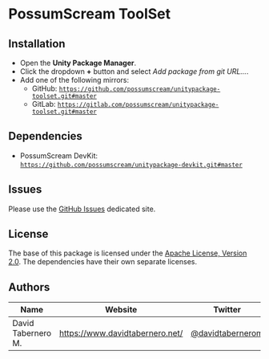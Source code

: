 

# PossumScream ToolSet

## Installation

- Open the **Unity Package Manager**.
- Click the dropdown **+** button and select *Add package from git URL...*.
- Add one of the following mirrors:
  - GitHub: [```https://github.com/possumscream/unitypackage-toolset.git#master```](https://github.com/possumscream/unitypackage-toolset.git#master)
  - GitLab: [```https://gitlab.com/possumscream/unitypackage-toolset.git#master```](https://gitlab.com/possumscream/unitypackage-toolset.git#master)


## Dependencies

- PossumScream DevKit: [```https://github.com/possumscream/unitypackage-devkit.git#master```](https://github.com/possumscream/unitypackage-devkit.git#master)


## Issues

Please use the [GitHub Issues](https://github.com/possumscream/unitypackage-toolset/issues) dedicated site.


## License

The base of this package is licensed under the [Apache License, Version 2.0](LICENSE.md).
The dependencies have their own separate licenses.


## Authors

| Name               | Website                         | Twitter                                                 |
|--------------------|---------------------------------|---------------------------------------------------------|
| David Tabernero M. | https://www.davidtabernero.net/ | [@davidtabernerom](https://twitter.com/davidtabernerom) |

